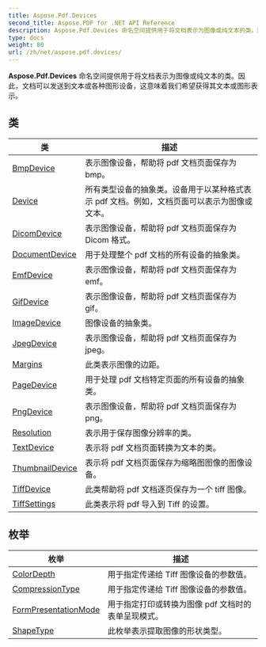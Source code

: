 ```yaml
---
title: Aspose.Pdf.Devices
second_title: Aspose.PDF for .NET API Reference
description: Aspose.Pdf.Devices 命名空间提供用于将文档表示为图像或纯文本的类。因此，文档可以发送到文本或各种图形设备，这意味着我们希望获得其文本或图形表示。
type: docs
weight: 80
url: /zh/net/aspose.pdf.devices/
---
```

**Aspose.Pdf.Devices** 命名空间提供用于将文档表示为图像或纯文本的类。因此，文档可以发送到文本或各种图形设备，这意味着我们希望获得其文本或图形表示。

## 类

| 类 | 描述 |
| --- | --- |
| [BmpDevice](./bmpdevice/) | 表示图像设备，帮助将 pdf 文档页面保存为 bmp。 |
| [Device](./device/) | 所有类型设备的抽象类。设备用于以某种格式表示 pdf 文档。例如，文档页面可以表示为图像或文本。 |
| [DicomDevice](./dicomdevice/) | 表示图像设备，帮助将 pdf 文档页面保存为 Dicom 格式。 |
| [DocumentDevice](./documentdevice/) | 用于处理整个 pdf 文档的所有设备的抽象类。 |
| [EmfDevice](./emfdevice/) | 表示图像设备，帮助将 pdf 文档页面保存为 emf。 |
| [GifDevice](./gifdevice/) | 表示图像设备，帮助将 pdf 文档页面保存为 gif。 |
| [ImageDevice](./imagedevice/) | 图像设备的抽象类。 |
| [JpegDevice](./jpegdevice/) | 表示图像设备，帮助将 pdf 文档页面保存为 jpeg。 |
| [Margins](./margins/) | 此类表示图像的边距。 |
| [PageDevice](./pagedevice/) | 用于处理 pdf 文档特定页面的所有设备的抽象类。 |
| [PngDevice](./pngdevice/) | 表示图像设备，帮助将 pdf 文档页面保存为 png。 |
| [Resolution](./resolution/) | 表示用于保存图像分辨率的类。 |
| [TextDevice](./textdevice/) | 表示将 pdf 文档页面转换为文本的类。 |
| [ThumbnailDevice](./thumbnaildevice/) | 表示将 pdf 文档页面保存为缩略图图像的图像设备。 |
| [TiffDevice](./tiffdevice/) | 此类帮助将 pdf 文档逐页保存为一个 tiff 图像。 |
| [TiffSettings](./tiffsettings/) | 此类表示将 pdf 导入到 Tiff 的设置。 |
## 枚举

| 枚举 | 描述 |
| --- | --- |
| [ColorDepth](./colordepth/) | 用于指定传递给 Tiff 图像设备的参数值。 |
| [CompressionType](./compressiontype/) | 用于指定传递给 Tiff 图像设备的参数值。 |
| [FormPresentationMode](./formpresentationmode/) | 用于指定打印或转换为图像 pdf 文档时的表单呈现模式。 |
| [ShapeType](./shapetype/) | 此枚举表示提取图像的形状类型。 |